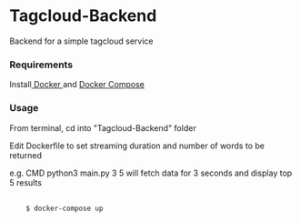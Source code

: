 # Tagcloud-Backend
Backend for a simple tagcloud service

<h3>Requirements</h3>

Install<a href = "http://docs.docker.com/installation/"> Docker </a> and <a href = "https://docs.docker.com/compose/install/#install-compose"> Docker Compose </a>

<h3>Usage</h3>
From terminal, cd into "Tagcloud-Backend" folder

Edit Dockerfile to set streaming duration and number of words to be returned

e.g. CMD python3 main.py 3 5 will fetch data for 3 seconds and display top 5 results
<pre>
  <code>
    $ docker-compose up
  </code>
</pre>
